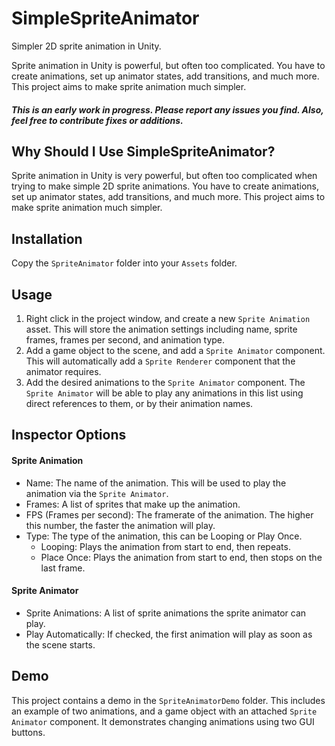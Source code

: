 # SimpleSpriteAnimator
Simpler 2D sprite animation in Unity.

Sprite animation in Unity is powerful, but often too complicated. You have to create animations, set up animator states, add transitions, and much more. This project aims to make sprite animation much simpler.

##### This is an early work in progress. Please report any issues you find. Also, feel free to contribute fixes or additions.

## Why Should I Use SimpleSpriteAnimator?

Sprite animation in Unity is very powerful, but often too complicated when trying to make simple 2D sprite animations. You have to create animations, set up animator states, add transitions, and much more. This project aims to make sprite animation much simpler.

## Installation

Copy the `SpriteAnimator` folder into your `Assets` folder.

## Usage

1. Right click in the project window, and create a new `Sprite Animation` asset. This will store the animation settings including name, sprite frames, frames per second, and animation type.
2. Add a game object to the scene, and add a `Sprite Animator` component. This will automatically add a `Sprite Renderer` component that the animator requires.
3. Add the desired animations to the `Sprite Animator` component. The `Sprite Animator` will be able to play any animations in this list using direct references to them, or by their animation names.

## Inspector Options

#### Sprite Animation

- Name: The name of the animation. This will be used to play the animation via the `Sprite Animator`.
- Frames: A list of sprites that make up the animation.
- FPS (Frames per second): The framerate of the animation. The higher this number, the faster the animation will play.
- Type: The type of the animation, this can be Looping or Play Once.
  - Looping: Plays the animation from start to end, then repeats.
  - Place Once: Plays the animation from start to end, then stops on the last frame.

#### Sprite Animator
- Sprite Animations: A list of sprite animations the sprite animator can play.
- Play Automatically: If checked, the first animation will play as soon as the scene starts.

## Demo

This project contains a demo in the `SpriteAnimatorDemo` folder. This includes an example of two animations, and a game object with an attached `Sprite Animator` component. It demonstrates changing animations using two GUI buttons.



